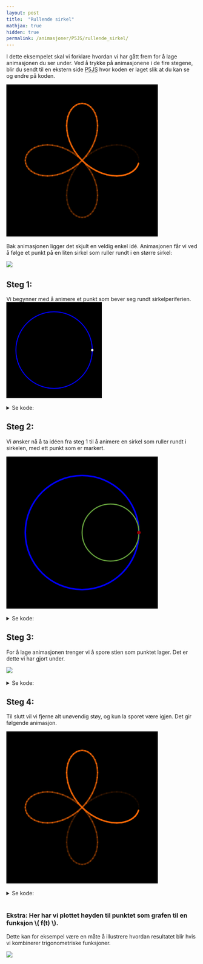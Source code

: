 ```yaml
---
layout: post
title:  "Rullende sirkel"
mathjax: true
hidden: true
permalink: /animasjoner/P5JS/rullende_sirkel/
---
```

I dette eksempelet skal vi forklare hvordan vi har gått frem for å lage animasjonen du ser under. Ved å trykke på animasjonene i de fire stegene, blir du sendt til en ekstern side [P5JS](https://editor.p5js.org/) hvor koden er laget slik at du kan se og endre på koden.

<!-- TODO: Legg inn hyperlenker til p5js på bildene.  -->

<a href="https://editor.p5js.org/AndreMartiny/sketches/tx3G8YCT6" target="_blank" ><img src="/assets/images/Rullende-sirkler/utenstoy.gif"  > </a>

 
Bak animasjonen ligger det skjult en veldig enkel idé. Animasjonen får vi ved å følge et punkt på en liten sirkel som ruller rundt i en større sirkel: 

<a href="https://editor.p5js.org/AndreMartiny/sketches/2nAFMnBzI" target="_blank" ><img src="/assets/images/Rullende-sirkler/rullmedtrace.gif" width="50%"> </a>

## Steg 1: 
<!-- TODO: Denne gifen stemmer ikke med Steg 2 -- Steg 4  -->
Vi begynner med å animere et punkt som bever seg rundt sirkelperiferien.
<a href="https://editor.p5js.org/uia-mn/sketches/lc7zWqdzl" target="_blank" > <img  src="/assets/images/Rullende-sirkler/Sirkel.gif" width="50%" > </a>

<details>
Denne koden er skrevet i JavaScript.
 
<summary>Se kode:</summary>
{% highlight javascript linenos %}

let tid = 0; // Setter tid til en variabel
let l = 400; // Lengde på lerret
let b = 400; // bredde på lerret
let radius = (l / 2) * 0.8; // radius til sirkelen

function setup() { // Denne koden kjøres en gang for å lage lerretet vår
  createCanvas(l, b);
}

function draw() {
  background(0); // setter bakgrunnen sort
  noFill(); // nofill 
  strokeWeight(4); // setter tykkelse på linjer
  stroke("blue"); // setter farge på linjene
  circle(l / 2, b / 2, radius * 2); // lager en sirkel
  noStroke(); // fjerner linje langs kanter av figurer
  fill(255); // fyller figurer helt hvite
  circle(l / 2 + radius * cos(tid), b / 2 + radius * sin(tid), 10); // lager sirkel
  tid += 0.01 // økter tiden med 0.01. Dette gjør at punktet vårt vil rotere.
}
{% endhighlight %}
 

</details>



## Steg 2:

Vi ønsker nå å ta idéen fra steg 1 til å animere en sirkel som ruller rundt i sirkelen, med ett punkt som er markert. 

<a href="https://editor.p5js.org/AndreMartiny/sketches/uX7lQzMFY" taget="_blank"><img src="/assets/images/Rullende-sirkler/rullsirkel-ikkebra.gif" ></a>



<details>
Denne koden er skrevet i JavaScript.
 
<summary>Se kode:</summary>
{% highlight javascript linenos %}

let tid = 0;
let l = 400;
let b = 400;
let radius = 150; // radius til store sirkel
let r2 = 75; // radius til lille sirkel
let forhold = radius / r2; // Hvor mange runder tar lille sirkelen hvis den ruller rundt 

function setup() {
  createCanvas(l, b);
  
}


function draw() {
  background(0);
  noFill(255);
  strokeWeight(4);
  stroke("blue");
  circle(l / 2, b / 2, radius * 2);
  stroke(100, 160, 60)
  strokeWeight(3);
  circle(l / 2 + (radius - r2) * cos(tid), b / 2 + (radius - r2) * sin(tid), r2 * 2);
  strokeWeight(3);

  stroke("red")
  circle(l / 2 + (radius - r2) * cos(tid) + r2 * cos(-(forhold +1) * tid), b / 2 + (radius - r2) * sin(tid) + r2 * sin(-(forhold +1) * tid),5)

  tid += 0.01
}
{% endhighlight %}


</details>


## Steg 3:

For å lage animasjonen trenger vi å spore stien som punktet lager. Det er dette vi har gjort under.

<a href="https://editor.p5js.org/AndreMartiny/sketches/2nAFMnBzI" target="_blank" ><img src="/assets/images/Rullende-sirkler/rullmedtrace.gif" > </a>



<details>
Denne koden er skrevet i JavaScript.
 
<summary>Se kode:</summary>
{% highlight javascript linenos %}
let tid = 0;
let l = 400;
let b = 400;
let radius = 150; // radius til store sirkel
let r2 = 75; // radius til lille sirkel
let forhold = radius / r2; // Hvor mange runder tar lille sirkelen hvis den ruller rundt 
let trace = [];

function setup() {
  createCanvas(l, b);
  
}


function draw() {
  background(0);
  noFill(255);
  strokeWeight(4);
  stroke("blue");
  circle(l / 2, b / 2, radius * 2);
  stroke(100, 160, 60)
  strokeWeight(3);
  circle(l / 2 + (radius - r2) * cos(tid), b / 2 + (radius - r2) * sin(tid), r2 * 2);
  strokeWeight(3);
  for (i of trace) {
    stroke(255,107,6,255-(tid-i)*100*255/500);
    color(255,107,6,255-(tid-i)*100*255/500);
    circle(l / 2 + (radius - r2) * cos(i) + r2 * cos(-(forhold +1) * i), b / 2 + (radius - r2) * sin(i) + r2 * sin(-(forhold +1) * i), 1);
    
  }
  stroke("red")
  circle(l / 2 + (radius - r2) * cos(tid) + r2 * cos(-(forhold +1) * tid), b / 2 + (radius - r2) * sin(tid) + r2 * sin(-(forhold +1) * tid),5)
  trace.unshift(tid);
  if (trace.length>500) {
    trace.pop()
  }
  tid += 0.01
}

{% endhighlight %}


</details>



## Steg 4:

Til slutt vil vi fjerne alt unøvendig støy, og kun la sporet være igjen. Det gir følgende animasjon.

<a href="https://editor.p5js.org/AndreMartiny/sketches/tx3G8YCT6" target="_blank" ><img src="/assets/images/Rullende-sirkler/utenstoy.gif"  > </a>


<details>
Denne koden er skrevet i JavaScript.
 
<summary>Se kode:</summary>
{% highlight javascript linenos %}

let tid = 0;
let l = 400;
let b = 400;
let radius = 150; // radius til store sirkel
let r2 = 75; // radius til lille sirkel
let forhold = radius / r2; // Hvor mange runder tar lille sirkelen hvis den ruller rundt 
let trace = [];

function setup() {
  createCanvas(l, b);
}

function draw() {
  background(0);
  noFill(255);
  strokeWeight(4); 
  strokeJoin(ROUND);
  for (let i = 1; i < trace.length; i++) {
    stroke(255,107,6,255-(tid-trace[i])*100*255/650);
    line(l / 2 + (radius - r2) * cos(trace[i-1]) + r2 * cos(-(forhold +1) * trace[i-1]), b / 2 + (radius - r2) * sin(trace[i-1]) + r2 * sin(-(forhold +1) * trace[i-1]), l / 2 + (radius - r2) * cos(trace[i]) + r2 * cos(-(forhold +1) * trace[i]), b / 2 + (radius - r2) * sin(trace[i]) + r2 * sin(-(forhold +1) * trace[i]));  
  }
  trace.unshift(tid);
  if (trace.length>400) {
    trace.pop()
  }
  tid += 0.04*2*PI/6
}

{% endhighlight %}


</details>

<br>

### Ekstra: Her har vi plottet høyden til punktet som grafen til en funksjon \\( f(t) \\). 
Dette kan for eksempel være en måte å illustrere hvordan resultatet blir hvis vi kombinerer trigonometriske funksjoner.

<a href="https://editor.p5js.org/AndreMartiny/sketches/z44hGguSka" target="_blank"> <img src="/assets/images/Rullende-sirkler/graf1.gif" > </a>
